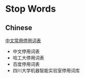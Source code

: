 # Stop Words
## Chinese
[中文常用停用词表](https://github.com/goto456/stopwords)
- 中文停用词表
- 哈工大停用词表
- 百度停用词表
- 四川大学机器智能实验室停用词库
